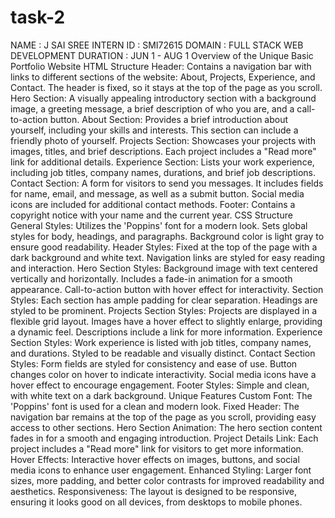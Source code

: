 # task-2
NAME : J SAI SREE
INTERN ID : SMI72615
DOMAIN : FULL STACK WEB DEVELOPMENT
DURATION : JUN 1 - AUG 1
Overview of the Unique Basic Portfolio Website
HTML Structure
Header:
Contains a navigation bar with links to different sections of the website: About, Projects, Experience, and Contact.
The header is fixed, so it stays at the top of the page as you scroll.
Hero Section:
A visually appealing introductory section with a background image, a greeting message, a brief description of who you are, and a call-to-action button.
About Section:
Provides a brief introduction about yourself, including your skills and interests. This section can include a friendly photo of yourself.
Projects Section:
Showcases your projects with images, titles, and brief descriptions. Each project includes a "Read more" link for additional details.
Experience Section:
Lists your work experience, including job titles, company names, durations, and brief job descriptions.
Contact Section:
A form for visitors to send you messages. It includes fields for name, email, and message, as well as a submit button.
Social media icons are included for additional contact methods.
Footer:
Contains a copyright notice with your name and the current year.
CSS Structure
General Styles:
Utilizes the 'Poppins' font for a modern look.
Sets global styles for body, headings, and paragraphs.
Background color is light gray to ensure good readability.
Header Styles:
Fixed at the top of the page with a dark background and white text.
Navigation links are styled for easy reading and interaction.
Hero Section Styles:
Background image with text centered vertically and horizontally.
Includes a fade-in animation for a smooth appearance.
Call-to-action button with hover effect for interactivity.
Section Styles:
Each section has ample padding for clear separation.
Headings are styled to be prominent.
Projects Section Styles:
Projects are displayed in a flexible grid layout.
Images have a hover effect to slightly enlarge, providing a dynamic feel.
Descriptions include a link for more information.
Experience Section Styles:
Work experience is listed with job titles, company names, and durations.
Styled to be readable and visually distinct.
Contact Section Styles:
Form fields are styled for consistency and ease of use.
Button changes color on hover to indicate interactivity.
Social media icons have a hover effect to encourage engagement.
Footer Styles:
Simple and clean, with white text on a dark background.
Unique Features
Custom Font:
The 'Poppins' font is used for a clean and modern look.
Fixed Header:
The navigation bar remains at the top of the page as you scroll, providing easy access to other sections.
Hero Section Animation:
The hero section content fades in for a smooth and engaging introduction.
Project Details Link:
Each project includes a "Read more" link for visitors to get more information.
Hover Effects:
Interactive hover effects on images, buttons, and social media icons to enhance user engagement.
Enhanced Styling:
Larger font sizes, more padding, and better color contrasts for improved readability and aesthetics.
Responsiveness:
The layout is designed to be responsive, ensuring it looks good on all devices, from desktops to mobile phones.
